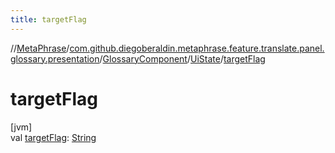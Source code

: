 ```yaml
---
title: targetFlag
---
```

//[MetaPhrase](../../../../index.html)/[com.github.diegoberaldin.metaphrase.feature.translate.panel.glossary.presentation](../../index.html)/[GlossaryComponent](../index.html)/[UiState](index.html)/[targetFlag](target-flag.html)



# targetFlag



[jvm]\
val [targetFlag](target-flag.html): [String](https://kotlinlang.org/api/latest/jvm/stdlib/kotlin/-string/index.html)




